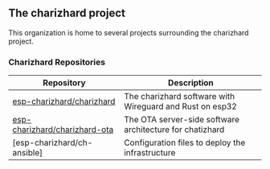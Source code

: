 ## The charizhard project

This organization is home to several projects surrounding the charizhard project.

### Charizhard Repositories

| Repository                      | Description                                                |
| ------------------------------- | ---------------------------------------------------------- |
| [esp-charizhard/charizhard]     | The charizhard software with Wireguard and Rust on esp32   |
| [esp-charizhard/charizhard-ota] | The OTA server-side software architecture for chatizhard   |
| [esp-charizhard/ch-ansible]     | Configuration files to deploy the infrastructure           |

[esp-charizhard/charizhard]: https://github.com/esp-charizhard/charizhard
[esp-charizhard/charizhard-ota]: https://github.com/esp-charizhard/charizhard-ota
